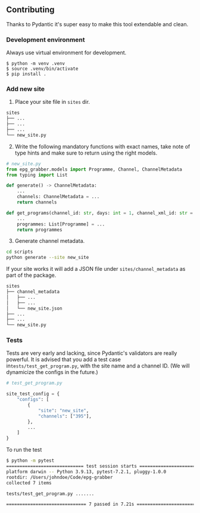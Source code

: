 ## Contributing ## 

Thanks to Pydantic it's super easy to make this tool extendable and clean.

### Development environment ###

Always use virtual environment for development.
```
$ python -m venv .venv
$ source .venv/bin/activate
$ pip install .
```

### Add new site ###

1. Place your site file in `sites` dir. 
``` bash
sites
├── ...
├── ...
├── ...
└── new_site.py
```
2. Write the following mandatory functions with exact names, take note of type hints and make sure to return using the right models.

``` python
# new_site.py 
from epg_grabber.models import Programme, Channel, ChannelMetadata
from typing import List

def generate() -> ChannelMetadata:
    ...
    channels: ChannelMetadata = ...
    return channels

def get_programs(channel_id: str, days: int = 1, channel_xml_id: str = None) -> List[Programme]:
    ...
    programmes: List[Programme] = ...
    return programmes
```
3. Generate channel metadata. 
``` bash
cd scripts 
python generate --site new_site
```
If your site works it will add a JSON file under `sites/channel_metadata` as part of the package.
``` bash
sites
├── channel_metadata
│   ├── ...
│   ├── ...
│   └── new_site.json
├── ...
├── ...
└── new_site.py
```

### Tests

Tests are very early and lacking, since Pydantic's validators are really powerful. It is advised that you add a test case in`tests/test_get_program.py`, with the site name and a channel ID. (We will dynamicize the configs in the future.)

``` python
# test_get_program.py 

site_test_config = {
    "configs": [
        {
            "site": "new_site",
            "channels": ["395"],
        },
        ...
    ]
}
```
To run the test
``` bash
$ python -m pytest
============================= test session starts ==============================
platform darwin -- Python 3.9.13, pytest-7.2.1, pluggy-1.0.0
rootdir: /Users/johndoe/Code/epg-grabber
collected 7 items

tests/test_get_program.py .......                                        [100%]

============================== 7 passed in 7.21s ===============================
```

